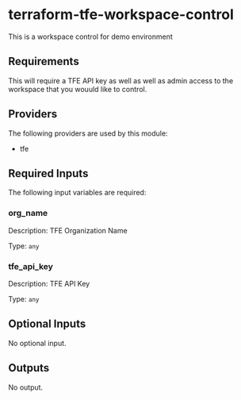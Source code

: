 # terraform-tfe-workspace-control
This is a workspace control for demo environment

## Requirements

This will require a TFE API key as well as well as admin access to the workspace that you wouuld
like to control.

## Providers

The following providers are used by this module:

- tfe

## Required Inputs

The following input variables are required:

### org\_name

Description: TFE Organization Name

Type: `any`

### tfe\_api\_key

Description: TFE API Key

Type: `any`

## Optional Inputs

No optional input.

## Outputs

No output.

